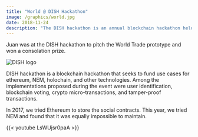```yaml
---
title: "World @ DISH Hackathon"
image: /graphics/world.jpg
date: 2018-11-24
description: "The DISH hackathon is an annual blockchain hackathon held in Makati"
---
```



Juan was at the DISH hackathon to pitch the World Trade prototype and won a consolation prize. 

![DISH logo](https://sorasystem.sirv.com/photos/dish.jpg)

DISH hackathon is a blockchain hackathon that seeks to fund use cases for ethereum, NEM, holochain, and other technologies. Among the implementations proposed during the event were user identification, blockchain voting, crypto micro-transactions, and tamper-proof transactions.

In 2017, we tried Ethereum to store the social contracts. This year, we tried NEM and found that it was equally impossible to maintain.


<!-- {{< youtube zZQnx0YGWyk >}} -->

{{< youtube LsWUjsr0paA >}}

<!-- 
### Updates

Date | .
--- | ---
December 12, 2021 | Trade is now Pantry World
 -->
